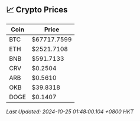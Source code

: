 ## 📈 Crypto Prices

| Coin | Price |
| ---- | ----- |
| BTC | $67717.7599 |
| ETH | $2521.7108 |
| BNB | $591.7133 |
| CRV | $0.2504 |
| ARB | $0.5610 |
| OKB | $39.8318 |
| DOGE | $0.1407 |

_Last Updated: 2024-10-25 01:48:00.104 +0800 HKT_